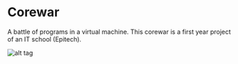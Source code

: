 # Corewar

A battle of programs in a virtual machine.
This corewar is a first year project of an IT school (Epitech).

![alt tag](https://raw.githubusercontent.com/usernameHed/Corewar/master/Corewar.gif)
